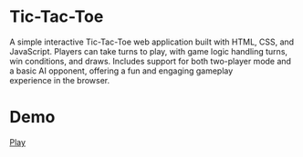 # Tic-Tac-Toe
A simple interactive Tic-Tac-Toe web application built with HTML, CSS, and JavaScript. Players can take turns to play, with game logic handling turns, win conditions, and draws. Includes support for both two-player mode and a basic AI opponent, offering a fun and engaging gameplay experience in the browser.

# Demo
[Play](http://127.0.0.1:5500/index.html)
